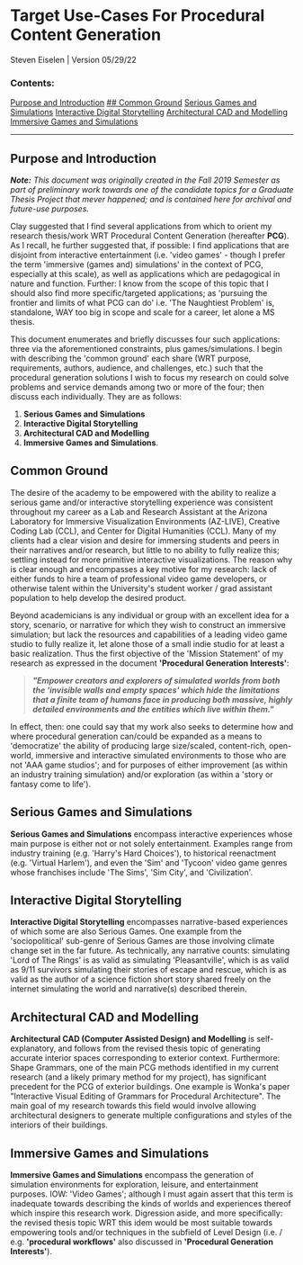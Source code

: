 # Target Use-Cases For Procedural Content Generation
Steven Eiselen | Version 05/29/22

### Contents:
[Purpose and Introduction](#purpose-and-introduction)
[## Common Ground](#common-ground)
[Serious Games and Simulations](#serious-games-and-simulations)
[Interactive Digital Storytelling](#interactive-digital-storytelling)
[Architectural CAD and Modelling](#architectural-CAD-and-modelling)
[Immersive Games and Simulations](#immersive-games-and-simulations)

---

## Purpose and Introduction

_**Note:** This document was originally created in the Fall 2019 Semester as part of preliminary work towards one of the candidate topics for a Graduate Thesis Project that mever happened; and is contained here for archival and future-use purposes._

Clay suggested that I find several applications from which to orient my research thesis/work WRT Procedural Content Generation (hereafter **PCG**). As I recall, he further suggested that, if possible: I find applications that are disjoint from interactive entertainment (i.e. 'video games' - though I prefer the term 'immersive (games and) simulations' in the context of PCG, especially at this scale), as well as applications which are pedagogical in nature and function. Further: I know from the scope of this topic that I should also find more specific/targeted applications; as 'pursuing the frontier and limits of what PCG can do' i.e. 'The Naughtiest Problem' is, standalone, WAY too big in scope and scale for a career, let alone a MS thesis. 

This document enumerates and briefly discusses four such applications: three via the aforementioned constraints, plus games/simulations. I begin with describing the 'common ground' each share (WRT purpose, requirements, authors, audience, and challenges, etc.) such that the procedural generation solutions I wish to focus my research on could solve problems and service demands among two or more of the four; then discuss each individually. They are as follows:

1. **Serious Games and Simulations**
2. **Interactive Digital Storytelling**
3. **Architectural CAD and Modelling**
4. **Immersive Games and Simulations**. 

## Common Ground

The desire of the academy to be empowered with the ability to realize a serious game and/or interactive storytelling experience was consistent throughout my career as a Lab and Research Assistant at the Arizona Laboratory for Immersive Visualization Environments (AZ-LIVE), Creative Coding Lab (CCL), and Center for Digital Humanities (CCL). Many of my clients had a clear vision and desire for immersing students and peers in their narratives and/or research, but little to no ability to fully realize this; settling instead for more primitive interactive visualizations. The reason why is clear enough and encompasses a key motive for my research: lack of either funds to hire a team of professional video game developers, or otherwise talent within the University's student worker / grad assistant population to help develop the desired product.

Beyond academicians is any individual or group with an excellent idea for a story, scenario, or narrative for which they wish to construct an immersive simulation; but lack the resources and capabilities of a leading video game studio to fully realize it, let alone those of a small indie studio for at least a basic realization. Thus the first objective of the 'Mission Statement' of my research as expressed in the document **'Procedural Generation Interests'**:

> ***"Empower creators and explorers of simulated worlds from both the 'invisible walls and empty spaces' which hide the limitations that a finite team of humans face in producing both massive, highly detailed environments and the entities which live within them."***

In effect, then: one could say that my work also seeks to determine how and where procedural generation can/could be expanded as a means to 'democratize' the ability of producing large size/scaled, content-rich, open-world, immersive and interactive simulated environments to those who are not 'AAA game studios'; and for purposes of either improvement (as within an industry training simulation) and/or exploration (as within a 'story or fantasy come to life').

## Serious Games and Simulations

**Serious Games and Simulations** encompass interactive experiences whose main purpose is either not or not solely entertainment. Examples range from industry training (e.g. 'Harry's Hard Choices'), to historical reenactment (e.g. 'Virtual Harlem'), and even the 'Sim' and 'Tycoon' video game genres whose franchises include 'The Sims', 'Sim City', and 'Civilization'.

## Interactive Digital Storytelling

**Interactive Digital Storytelling** encompasses narrative-based experiences of which some are also Serious Games. One example from the 'sociopolitical' sub-genre of Serious Games are those involving climate change set in the far future. As technically, any narrative counts: simulating 'Lord of The Rings' is as valid as simulating 'Pleasantville', which is as valid as 9/11 survivors simulating their stories of escape and rescue, which is as valid as the author of a science fiction short story shared freely on the internet simulating the world and narrative(s) described therein.

## Architectural CAD and Modelling

**Architectural CAD (Computer Assisted Design) and Modelling** is self-explanatory, and follows from the revised thesis topic of generating accurate interior spaces corresponding to exterior context. Furthermore: Shape Grammars, one of the main PCG methods identified in my current research (and a likely primary method for my project), has significant precedent for the PCG of exterior buildings. One example is Wonka's paper "Interactive Visual Editing of Grammars for Procedural Architecture". The main goal of my research towards this field would involve allowing architectural designers to generate multiple configurations and styles of the interiors of their buildings.

## Immersive Games and Simulations

**Immersive Games and Simulations** encompass the generation of simulation environments for exploration, leisure, and entertainment purposes. IOW: 'Video Games'; although I must again assert that this term is inadequate towards describing the kinds of worlds and experiences thereof which inspire this research work. Digression aside, and more specifically: the revised thesis topic WRT this idem would be most suitable towards empowering tools and/or techniques in the subfield of Level Design (i.e. / e.g. **'procedural workflows'** also discussed in **'Procedural Generation Interests'**).
